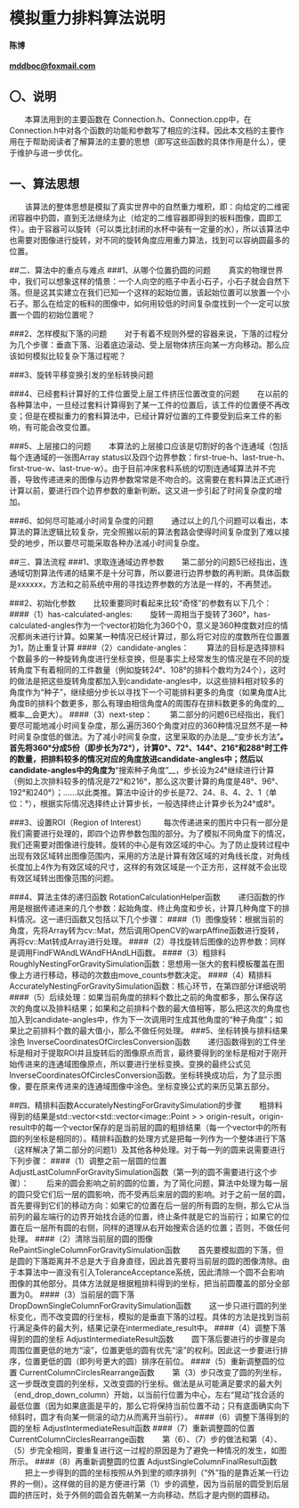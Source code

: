 # 模拟重力排料算法说明

#### 陈博
#### mddboc@foxmail.com

## 〇、说明
&#8195;&#8195;本算法用到的主要函数在 Connection.h、Connection.cpp中，在Connection.h中对各个函数的功能和参数写了相应的注释。因此本文档的主要作用在于帮助阅读者了解算法的主要的思想（即写这些函数的具体作用是什么），便于维护与进一步优化。

## 一、算法思想
&#8195;&#8195;该算法的整体思想是模拟了真实世界中的自然重力堆积，即：向给定的二维密闭容器中扔圆，直到无法继续为止（给定的二维容器即得到的板料图像，圆即工件）。由于容器可以旋转（可以类比封闭的水杯中装有一定量的水），所以该算法中也需要对图像进行旋转，对不同的旋转角度应用重力算法，找到可以容纳圆最多的位置。


##二、算法中的重点与难点
###1、从哪个位置扔圆的问题
&#8195;&#8195;真实的物理世界中，我们可以想象这样的情景：一个人向空的瓶子中丢小石子，小石子就会自然下落。但是这其实建立在我们已知一个这样的起始位置，该起始位置可以放置一个小石子。那么在给定的板料的图像中，如何用较低的时间复杂度找到一个一定可以放置一个圆的初始位置呢？

###2、怎样模拟下落的问题
&#8195;&#8195;对于有着不规则外壁的容器来说，下落的过程分为几个步骤：垂直下落、沿着底边滚动、受上层物体挤压向某一方向移动。那么应该如何模拟比较复杂下落过程呢？

###3、旋转平移变换引发的坐标转换问题

###4、已经套料计算好的工件位置受上层工件挤压位置改变的问题
&#8195;&#8195;在以前的各种算法中，一旦经过套料计算得到了某一工件的位置后，该工件的位置便不再改变；但是在模拟重力的套料算法中，已经计算好位置的工件要受到后来工件的影响，有可能会改变位置。

###5、上层接口的问题
&#8195;&#8195;本算法的上层接口应该是切割好的各个连通域（包括每个连通域的一张图Array<int> status以及四个边界参数：first-true-h、last-true-h、first-true-w、last-true-w）。由于目前冲床套料系统的切割连通域算法并不完善，导致传递进来的图像与边界参数常常是不吻合的。这需要在套料算法正式进行计算以前，要进行四个边界参数的重新判断。这又进一步引起了时间复杂度的增加。

###6、如何尽可能减小时间复杂度的问题
&#8195;&#8195;通过以上的几个问题可以看出，本算法的算法逻辑比较复杂，完全照搬以前的算法套路会使得时间复杂度到了难以接受的地步，所以要尽可能采取各种办法减小时间复杂度。


##三、算法流程
###1、求取连通域边界参数
&#8195;&#8195;第二部分的问题5已经指出，连通域切割算法传递的结果不是十分可靠，所以要进行边界参数的再判断。具体函数是xxxxxx，方法和之前系统中用的寻找边界参数的方法是一样的，不再赘述。

###2、初始化参数
&#8195;&#8195;比较重要同时看起来比较“奇怪”的参数有以下几个：
####（1）has-calculated-angles:
&#8195;&#8195;旋转一周相当于旋转了360°，has-calculated-angles作为一个vector<int>初始化为360个0，意义是360种度数对应的情况都尚未进行计算。如果某一种情况已经计算过，那么将它对应的度数所在位置置为1，防止重复计算
####（2）candidate-angles：
&#8195;&#8195;算法的目标是选择排料个数最多的一种旋转角度进行坐标变换，但是事实上经常发生的情况是在不同的旋转角度下有着相同的工件数量（例如旋转24°、108°的排料个数均为24个），这时的做法是把这些旋转角度都加入到candidate-angles中，以这些排料相对较多的角度作为“种子”，继续细分步长以寻找下一个可能排料更多的角度（如果角度A比角度B的排料个数更多，那么有理由相信角度A的周围存在排料数更多的角度的__概率__会更大）。
####（3）next-step：
&#8195;&#8195;第二部分的问题6已经指出，我们要尽可能地减小时间复杂度，那么遍历360个角度对应的360种情况显然不是一种时间复杂度低的做法。为了减小时间复杂度，这里采取的办法是__“变步长方法”__。首先将360°分成5份（即步长为72°），计算0°、72°、144°、216°和288°时工件的数量，把排料较多的情况对应的角度放进candidate-angles中；然后以candidate-angles中的角度为__“搜索种子角度”__，步长设为24°继续进行计算（例如上次排料较多的情况是72°和216°，那么这次要计算的角度是48°、96°、192°和240°）；……以此类推。算法中设计的步长是72、24、8、4、2、1（单位：°），根据实际情况选择终止计算步长，一般选择终止计算步长为24°或8°。

###3、设置ROI（Region of Interest）
&#8195;&#8195;每次传递进来的图片中只有一部分是我们需要进行处理的，即四个边界参数包围的部分。为了模拟不同角度下的情况，我们还需要对图像进行旋转。旋转的中心是有效区域的中心。为了防止旋转过程中出现有效区域转出图像范围内，采用的方法是计算有效区域的对角线长度，对角线长度加上4作为有效区域的尺寸，这样的有效区域是一个正方形，这样就不会出现有效区域转出图像范围的问题。

###4、算法主体的递归函数 RotationCalculationHelper函数
&#8195;&#8195;递归函数的作用是根据传递进来的几个参数：起始角度、终止角度和步长，计算几种角度下的排料情况。这一递归函数又包括以下几个步骤：
####（1）图像旋转：根据当前的角度，先将Array<int>转为cv::Mat，然后调用OpenCV的warpAffine函数进行旋转，再将cv::Mat转成Array<int>进行处理。
####（2）寻找旋转后图像的边界参数：同样是调用FindFWAndLWAndFHAndLH函数。
####（3）粗排料RoughlyNestingForGravitySimulation函数：思想用一张大的套料模板覆盖在图像上方进行移动，移动的次数由move_counts参数决定。
####（4）精排料AccuratelyNestingForGravitySimulation函数：核心环节，在第四部分详细说明
####（5）后续处理：如果当前角度的排料个数比之前的角度都多，那么保存这次的角度以及排料结果；如果和之前排料个数的最大值相等，那么把这次的角度也加入到candidate-angles中，作为下一次调用时生成其他角度的“种子角度”；如果比之前排料个数的最大值小，那么不做任何处理。
###5、坐标转换与排料结果涂色 InverseCoordinatesOfCirclesConversion函数
&#8195;&#8195;递归函数得到的工件坐标是相对于提取ROI并且旋转后的图像原点而言，最终要得到的坐标是相对于刚开始传进来的连通域图像原点，所以要进行坐标变换。变换的最终公式见InverseCoordinatesOfCirclesConversion函数。坐标转换成功后，为了显示图像，要在原来传进来的连通域图像中涂色。坐标变换公式的来历见第五部分。

##四、精排料函数AccuratelyNestingForGravitySimulation的步骤
&#8195;&#8195;粗排料得到的结果是std::vector<std::vector<image::Point<int> > > origin-result，origin-result中的每一个vector保存的是当前层的圆的粗排结果（每一个vector中的所有圆的列坐标是相同的）。精排料函数的处理方式是把每一列作为一个整体进行下落（这样解决了第二部分的问题1）及其他各种处理。对于每一列的圆来说需要进行下列步骤：
####（1）调整之前一层圆的位置 AdjustLastColumnForGravitySimulation函数（第一列的圆不需要进行这个步骤）：
&#8195;&#8195;后来的圆会影响之前的圆的位置，为了简化问题，算法中处理为每一层的圆只受它们后一层的圆影响，而不受再后来层的圆的影响。对于之前一层的圆，首先要得到它们的移动方向：如果它的位置在后一层的所有圆的左侧，那么它从当前列的最左端行的边界开始找合适的位置，终止条件就是它的当前行；如果它的位置在后一层所有圆的右侧，同样的道理从右开始搜索合适的位置；否则，不做任何处理。
####（2）清除当前层的圆的图像 RePaintSingleColumnForGravitySimulation函数
&#8195;&#8195;首先要模拟圆的下落，但是圆的下落距离并不总是大于自身直径，因此首先要将当前层的圆的图像清除。由于本算法中一直没有引入ToleranceAcceptance系统，因此清除一个圆不会影响图像的其他部分。具体方法就是根据粗排料得到的坐标，把当前圆覆盖的部分全部置为0。
####（3）当前层的圆下落 DropDownSingleColumnForGravitySimulation函数
&#8195;&#8195;这一步只进行圆的列坐标变化，而不改变圆的行坐标，模拟的是垂直下落的过程。具体的方法是找到当前行满足条件的最大列，结果记录在intermediate_result中。
####（4）调整下落得到的圆的坐标 AdjustIntermediateResult函数
&#8195;&#8195;圆下落后要进行的步骤是向周围位置更低的地方“滚”，位置更低的圆有优先“滚”的权利。因此这一步要进行排序，位置更低的圆（即列号更大的圆）排序在前位。
####（5）重新调整圆的位置 CurrentColumnCirclesRearrange函数
&#8195;&#8195;第（3）步只改变了圆的列坐标，这一步既改变圆的列坐标，又改变圆的行坐标。做法是从可能满足要求的最大列（end_drop_down_column）开始，以当前行位置为中心，左右“晃动”找合适的最低位置（因为如果底面是平的，那么它将保持当前位置不动；只有底面确实向下倾斜时，圆才有向某一侧滚的动力从而离开当前行）。
####（6）调整下落得到的圆的坐标 AdjustIntermediateResult函数
####（7）重新调整圆的位置 CurrentColumnCirclesRearrange函数
&#8195;&#8195;第（6）、（7）步的做法和第（4）、（5）步完全相同，要重复进行这一过程的原因是为了避免一种情况的发生，如图所示。
####（8）再重新调整圆的位置 AdjustSingleColumnFinalResult函数
&#8195;&#8195;把上一步得到的圆的坐标按照从外到里的顺序排列（“外”指的是靠近某一行边界的一侧）。这样做的目的是方便进行第（1）步的调整，因为当前层的圆受到后层圆的挤压时，处于外侧的圆会首先朝某一方向移动，然后才是内侧的圆移动。
